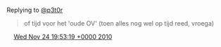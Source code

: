 Replying to [@p3t0r](https://twitter.com/p3t0r/status/7481515940249601)

>  of tijd voor het 'oude OV' \(toen alles nog wel op tijd reed, vroega\)

<img src="../../media/tweet.ico" width="12" /> [Wed Nov 24 19:53:19 +0000 2010](https://twitter.com/DromerDenker/status/7522167784738816)
